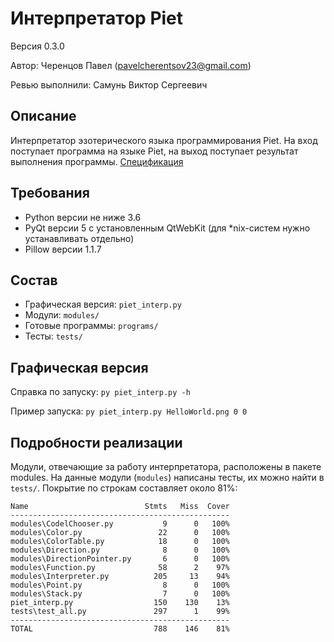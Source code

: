 # Интерпретатор Piet

Версия 0.3.0

Автор: Черенцов Павел (pavelcherentsov23@gmail.com)

Ревью выполнили: Самунь Виктор Сергеевич


## Описание
Интерпретатор эзотерического языка программирования Piet. На вход поступает 
программа на языке Piet, на выход поступает результат выполнения программы.
[Спецификация](http://www.dangermouse.net/esoteric/piet.html)

## Требования
* Python версии не ниже 3.6
* PyQt версии 5 с установленным QtWebKit (для *nix-систем нужно устанавливать
  отдельно)
* Pillow версии 1.1.7


## Состав
* Графическая версия: `piet_interp.py`
* Модули: `modules/`
* Готовые программы: `programs/`
* Тесты: `tests/` 


## Графическая версия
Справка по запуску: `py piet_interp.py -h`

Пример запуска: `py piet_interp.py HelloWorld.png 0 0`


## Подробности реализации
Модули, отвечающие за работу интерпретатора, расположены в пакете modules.
На данные модули (`modules`) написаны тесты, их можно найти в `tests/`.
Покрытие по строкам составляет около 81%:

    Name                          Stmts   Miss  Cover
    -------------------------------------------------
    modules\CodelChooser.py           9      0   100%
    modules\Color.py                 22      0   100%
    modules\ColorTable.py            18      0   100%
    modules\Direction.py              8      0   100%
    modules\DirectionPointer.py       6      0   100%
    modules\Function.py              58      2    97%
    modules\Interpreter.py          205     13    94%
    modules\Point.py                  8      0   100%
    modules\Stack.py                  7      0   100%
    piet_interp.py                  150    130    13%
    tests\test_all.py               297      1    99%
    -------------------------------------------------
    TOTAL                           788    146    81%



    
    
    
    
